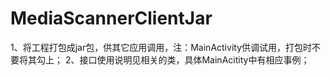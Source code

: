 # MediaScannerClientJar
1、将工程打包成jar包，供其它应用调用，注：MainActivity供调试用，打包时不要将其勾上；
2、接口使用说明见相关的类，具体MainAcitity中有相应事例；